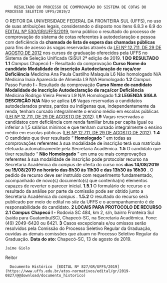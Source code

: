         RESULTADO DO PROCESSO DE COMPROVAÇÃO DO SISTEMA DE COTAS DO PROCESSO SELETIVO UFFS/2019/2  

 O REITOR DA UNIVERSIDADE FEDERAL DA FRONTEIRA SUL (UFFS), no uso de suas atribuições legais, considerando o disposto nos itens 6.8.3 e 6.9 do [EDITAL Nº 530/GR/UFFS/2019](https://www.uffs.edu.br/atos-normativos/edital/gr/2019-0530), torna público o resultado do processo de comprovação do sistema de cotas referentes à autodeclaração e pessoa com deficiência da **chamada de lista de espera das chamadas públicas** para fins de acesso às vagas reservadas através da [LEI Nº 12.711, DE 29 DE AGOSTO DE 2012](http://www.planalto.gov.br/ccivil_03/_ato2011-2014/2012/lei/l12711.htm) nos cursos de graduação oferecidos pela UFFS no Sistema de Seleção Unificada (SiSU) 2ª edição de 2019.  **1 DO RESULTADO** **1.1**  *Campus*  Chapecó **I -**  Resultado da comprovação     **Curso**   **Nome do candidato**   **Modalidade de inscrição**   **Autodeclaração de raça/cor**   **Deficiência**     Medicina   Ana Paula Castilho Malaquia   L6   Não homologado   N/A     Medicina   Inaia Aparecida de Almeida   L9   N/A   Homologado     **1.2**  *Campus*  Passo Fundo **I -**  Resultado da comprovação     **Curso**   **Nome do candidato**   **Modalidade de inscrição**   **Autodeclaração de raça/cor**   **Deficiência**     Medicina   Rodrigo Vieira Pereira   L9   N/A   Homologado     **1.3 LEGENDA**     **SIGLA**   **DESCRIÇÃO**     **N/A**   Não se aplica     **L6**   Vagas reservadas a candidatos autodeclarados pretos, pardos ou indígenas que, independentemente da renda, tenham cursado integralmente o ensino médio em escolas públicas ([LEI Nº 12.711, DE 29 DE AGOSTO DE 2012](http://www.planalto.gov.br/ccivil_03/_ato2011-2014/2012/lei/l12711.htm)).     **L9**   Vagas reservadas a candidatos com deficiência com renda familiar bruta per capita igual ou inferior a 1,5 salários mínimos e que tenham cursado integralmente o ensino médio em escolas públicas ([LEI Nº 12.711, DE 29 DE AGOSTO DE 2012](http://www.planalto.gov.br/ccivil_03/_ato2011-2014/2012/lei/l12711.htm)).     **1.4**  O candidato que tiver resultado “ **Homologado** ” em todas as comprovações referentes à sua modalidade de inscrição terá sua matrícula efetuada automaticamente pela Secretaria Acadêmica. **1.5**  O candidato que tiver resultado “ **Não Homologado** ” em uma ou mais comprovações referentes à sua modalidade de inscrição pode protocolar recurso na Secretaria Acadêmica do *campus*  de oferta do curso nos **dias 14/08/2019 ou 15/08/2019 no horário das 8h30 às 11h30 e das 13h30 às 16h30** . O pedido de recurso deve ser instruído com requerimento fundamentado, acompanhado de novo(s) documento(s) que contenha(m) elementos capazes de reverter o parecer inicial. **1.5.1**  O formulário de recurso e o resultado da análise por parte da comissão pode ser obtido junto a Secretaria Acadêmica do *campus* . **1.5.2**  O resultado do recurso será publicado por meio de edital no *site* da UFFS e o acompanhamento é de responsabilidade do candidato.  **2 LOCAIS PARA PROTOCOLO DE RECURSO** **2.1 *Campus***  **Chapecó** **I -**  Rodovia SC 484, km 2, s/n, bairro Fronteira Sul (saída para Guatambu/SC), Chapecó-SC, na Secretaria Acadêmica. Fone: (49) 2049-6420 ou 6421.   **3**  Casos excepcionais e/ou omissos serão resolvidos pela Comissão do Processo Seletivo Regular da Graduação, ouvidas as demais comissões que atuam no Processo Seletivo Regular da Graduação.        **Data do ato:** Chapecó-SC, 13 de agosto de 2019.   
 

    Jaime Giolo   
 Reitor 

      Documento Histórico  [EDITAL Nº 827/GR/UFFS/2019](https://www.uffs.edu.br/atos-normativos/edital/gr/2019-0827/@@download/documento_historico)     
      